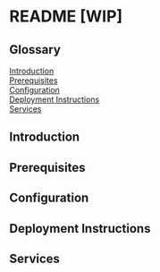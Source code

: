 # README [WIP]

## Glossary
[Introduction](#introduction)\
[Prerequisites](#prerequisites)\
[Configuration](#configuration)\
[Deployment Instructions](#deplyment-instructions)\
[Services](#services)

## Introduction

## Prerequisites

## Configuration

## Deployment Instructions

## Services
